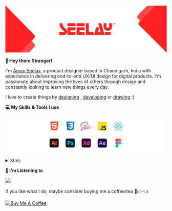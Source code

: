[![banner](./images/seelay.svg)](https://www.seelay.in)

**👋 Hey there Stranger!**

I'm [Aman Seelay](https://www.seelay.in), a product designer based in Chandigarh, India with experience in delivering end-to-end UX/UI design for digital products. I'm passionate about improving the lives of others through design and constantly looking to learn new things every day.

I love to create things by [designing](https://www.seelay.in/#work) , [developing](https://www.seelay.in/#projects) or [drawing](https://art.seelay.in) :)

**💻 My Skills & Tools I use**

[![banner](./images/skills&tools.svg)](https://www.seelay.in/about)

<details>
  <summary>Stats</summary>

---

<!--START_SECTION:waka-->
![Profile Views](http://img.shields.io/badge/Profile%20Views-12-blue)

**🐱 My GitHub Data** 

> 🏆 91 Contributions in the Year 2023
 > 
> 📦 697.6 kB Used in GitHub's Storage 
 > 
> 💼 Opted to Hire
 > 
> 📜 1 Public Repository 
 > 
> 🔑 45 Private Repositories  
 > 
**I'm a Night 🦉** 

```text
🌞 Morning      145 commits       ████░░░░░░░░░░░░░░░░░░░░░   17.49 % 
🌆 Daytime      106 commits       ███░░░░░░░░░░░░░░░░░░░░░░   12.79 % 
🌃 Evening      211 commits       ██████░░░░░░░░░░░░░░░░░░░   25.45 % 
🌙 Night        367 commits       ███████████░░░░░░░░░░░░░░   44.27 % 

```
📅 **I'm Most Productive on Sunday** 

```text
Monday         152 commits       ████░░░░░░░░░░░░░░░░░░░░░   18.34 % 
Tuesday        120 commits       ███░░░░░░░░░░░░░░░░░░░░░░   14.48 % 
Wednesday       86 commits       ██░░░░░░░░░░░░░░░░░░░░░░░   10.37 % 
Thursday       112 commits       ███░░░░░░░░░░░░░░░░░░░░░░   13.51 % 
Friday          68 commits       ██░░░░░░░░░░░░░░░░░░░░░░░   08.20 % 
Saturday       104 commits       ███░░░░░░░░░░░░░░░░░░░░░░   12.55 % 
Sunday         187 commits       █████░░░░░░░░░░░░░░░░░░░░   22.56 % 

```


📊 **This Week I Spent My Time On** 

```text
⌚︎ Time Zone: Asia/Kolkata

💬 Programming Languages: 
Text                     11 mins             ████████████░░░░░░░░░░░░░   51.25 % 
JSON                     10 mins             ███████████░░░░░░░░░░░░░░   43.53 % 
JavaScript               0 secs              █░░░░░░░░░░░░░░░░░░░░░░░░   04.21 % 
HTML                     0 secs              ░░░░░░░░░░░░░░░░░░░░░░░░░   01.01 % 

🔥 Editors: 
VS Code                  22 mins             █████████████████████████   100.00 % 

💻 Operating System: 
Windows                  22 mins             █████████████████████████   100.00 % 

```

**I Mostly Code in JavaScript** 

```text
JavaScript               30 repos            ████████████████░░░░░░░░░   63.83 % 
TypeScript               14 repos            ███████░░░░░░░░░░░░░░░░░░   29.79 % 
Java                     3 repos             █░░░░░░░░░░░░░░░░░░░░░░░░   06.38 % 

```



 Last Updated on 21/02/2023 06:40:41 UTC
<!--END_SECTION:waka-->

---

 </details>

**🎵 I'm Listening to**

<object data="https://now-play.vercel.app/api/generate?uid=7a17a86e-d6b7-43b5-8d9c-1d6dae42a779" >

  <img src="https://now-play.vercel.app/api/generate?uid=7a17a86e-d6b7-43b5-8d9c-1d6dae42a779" />

</object>

If you like what I do, maybe consider buying me a coffee/tea 🥺👉👈

<a href="https://www.buymeacoffee.com/seelay" target="_blank"><img src="https://cdn.buymeacoffee.com/buttons/v2/default-red.png" alt="Buy Me A Coffee" width="150" ></a>
